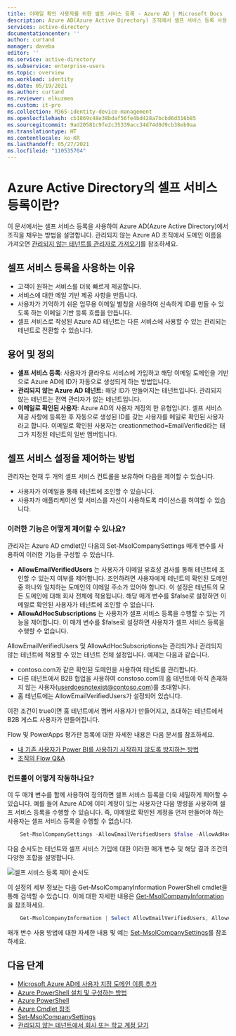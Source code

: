 ```yaml
---
title: 이메일 확인 사용자를 위한 셀프 서비스 등록 - Azure AD | Microsoft Docs
description: Azure AD(Azure Active Directory) 조직에서 셀프 서비스 등록 사용
services: active-directory
documentationcenter: ''
author: curtand
manager: daveba
editor: ''
ms.service: active-directory
ms.subservice: enterprise-users
ms.topic: overview
ms.workload: identity
ms.date: 05/19/2021
ms.author: curtand
ms.reviewer: elkuzmen
ms.custom: it-pro
ms.collection: M365-identity-device-management
ms.openlocfilehash: cb1869c48e38bdaf56fe4bd428a7bcbd6d316b85
ms.sourcegitcommit: 9ad20581c9fe2c35339acc34d74d0d9cb38eb9aa
ms.translationtype: HT
ms.contentlocale: ko-KR
ms.lasthandoff: 05/27/2021
ms.locfileid: "110535704"
---
```

# <a name="what-is-self-service-sign-up-for-azure-active-directory"></a>Azure Active Directory의 셀프 서비스 등록이란?

이 문서에서는 셀프 서비스 등록을 사용하여 Azure AD(Azure Active Directory)에서 조직을 채우는 방법을 설명합니다. 관리되지 않는 Azure AD 조직에서 도메인 이름을 가져오면 [관리되지 않는 테넌트를 관리자로 가져오기](domains-admin-takeover.md)를 참조하세요.

## <a name="why-use-self-service-sign-up"></a>셀프 서비스 등록을 사용하는 이유

* 고객이 원하는 서비스를 더욱 빠르게 제공합니다.
* 서비스에 대한 메일 기반 제공 사항을 만듭니다.
* 사용자가 기억하기 쉬운 업무용 이메일 별칭을 사용하여 신속하게 ID를 만들 수 있도록 하는 이메일 기반 등록 흐름을 만듭니다.
* 셀프 서비스로 작성된 Azure AD 테넌트는 다른 서비스에 사용할 수 있는 관리되는 테넌트로 전환할 수 있습니다.

## <a name="terms-and-definitions"></a>용어 및 정의

* **셀프 서비스 등록**: 사용자가 클라우드 서비스에 가입하고 해당 이메일 도메인을 기반으로 Azure AD에 ID가 자동으로 생성되게 하는 방법입니다.
* **관리되지 않는 Azure AD 테넌트:** 해당 ID가 만들어지는 테넌트입니다. 관리되지 않는 테넌트는 전역 관리자가 없는 테넌트입니다.
* **이메일로 확인된 사용자**: Azure AD의 사용자 계정의 한 유형입니다. 셀프 서비스 제공 사항에 등록한 후 자동으로 생성된 ID를 갖는 사용자를 메일로 확인된 사용자라고 합니다. 이메일로 확인된 사용자는 creationmethod=EmailVerified라는 태그가 지정된 테넌트의 일반 멤버입니다.

## <a name="how-do-i-control-self-service-settings"></a>셀프 서비스 설정을 제어하는 방법

관리자는 현재 두 개의 셀프 서비스 컨트롤을 보유하며 다음을 제어할 수 있습니다.

* 사용자가 이메일을 통해 테넌트에 조인할 수 있습니다.
* 사용자가 애플리케이션 및 서비스를 자신이 사용하도록 라이선스를 허여할 수 있습니다.

### <a name="how-can-i-control-these-capabilities"></a>이러한 기능은 어떻게 제어할 수 있나요?

관리자는 Azure AD cmdlet인 다음의 Set-MsolCompanySettings 매개 변수를 사용하여 이러한 기능을 구성할 수 있습니다.

* **AllowEmailVerifiedUsers** 는 사용자가 이메일 유효성 검사를 통해 테넌트에 조인할 수 있는지 여부를 제어합니다. 조인하려면 사용자에게 테넌트의 확인된 도메인 중 하나와 일치하는 도메인의 이메일 주소가 있어야 합니다. 이 설정은 테넌트의 모든 도메인에 대해 회사 전체에 적용됩니다. 해당 매개 변수를 $false로 설정하면 이메일로 확인된 사용자가 테넌트에 조인할 수 없습니다.
* **AllowAdHocSubscriptions** 는 사용자가 셀프 서비스 등록을 수행할 수 있는 기능을 제어합니다. 이 매개 변수를 $false로 설정하면 사용자가 셀프 서비스 등록을 수행할 수 없습니다.
  
AllowEmailVerifiedUsers 및 AllowAdHocSubscriptions는 관리되거나 관리되지 않는 테넌트에 적용할 수 있는 테넌트 전체 설정입니다. 예제는 다음과 같습니다.

* contoso.com과 같은 확인된 도메인을 사용하여 테넌트를 관리합니다.
* 다른 테넌트에서 B2B 협업을 사용하여 constoso.com의 홈 테넌트에 아직 존재하지 않는 사용자(userdoesnotexist@contoso.com)를 초대합니다.
* 홈 테넌트에는 AllowEmailVerifiedUsers가 설정되어 있습니다.

이전 조건이 true이면 홈 테넌트에서 멤버 사용자가 만들어지고, 초대하는 테넌트에서 B2B 게스트 사용자가 만들어집니다.

Flow 및 PowerApps 평가판 등록에 대한 자세한 내용은 다음 문서를 참조하세요.

* [내 기존 사용자가 Power BI를 사용하기 시작하지 않도록 방지하는 방법](https://support.office.com/article/Power-BI-in-your-Organization-d7941332-8aec-4e5e-87e8-92073ce73dc5#bkmk_preventjoining)
* [조직의 Flow Q&A](/flow/organization-q-and-a)

### <a name="how-do-the-controls-work-together"></a>컨트롤이 어떻게 작동하나요?
이 두 매개 변수를 함께 사용하여 정의하면 셀프 서비스 등록을 더욱 세밀하게 제어할 수 있습니다. 예를 들어 Azure AD에 이미 계정이 있는 사용자만 다음 명령을 사용하여 셀프 서비스 등록을 수행할 수 있습니다. 즉, 이메일로 확인된 계정을 먼저 만들어야 하는 사용자는 셀프 서비스 등록을 수행할 수 없습니다.

```powershell
    Set-MsolCompanySettings -AllowEmailVerifiedUsers $false -AllowAdHocSubscriptions $true
```

다음 순서도는 테넌트와 셀프 서비스 가입에 대한 이러한 매개 변수 및 해당 결과 조건의 다양한 조합을 설명합니다.

![셀프 서비스 등록 제어 순서도](./media/directory-self-service-signup/SelfServiceSignUpControls.png)

이 설정의 세부 정보는 다음 Get-MsolCompanyInformation PowerShell cmdlet을 통해 검색할 수 있습니다. 이에 대한 자세한 내용은 [Get-MsolCompanyInformation](/powershell/module/msonline/get-msolcompanyinformation)을 참조하세요.

```powershell
    Get-MsolCompanyInformation | Select AllowEmailVerifiedUsers, AllowAdHocSubscriptions
```

매개 변수 사용 방법에 대한 자세한 내용 및 예는 [Set-MsolCompanySettings](/powershell/module/msonline/set-msolcompanysettings)를 참조하세요.

## <a name="next-steps"></a>다음 단계

* [Microsoft Azure AD에 사용자 지정 도메인 이름 추가](../fundamentals/add-custom-domain.md)
* [Azure PowerShell 설치 및 구성하는 방법](/powershell/azure/)
* [Azure PowerShell](/powershell/azure/)
* [Azure Cmdlet 참조](/powershell/azure/get-started-azureps)
* [Set-MsolCompanySettings](/powershell/module/msonline/set-msolcompanysettings)
* [관리되지 않는 테넌트에서 회사 또는 학교 계정 닫기](users-close-account.md)
